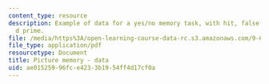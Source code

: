 ```yaml
---
content_type: resource
description: Example of data for a yes/no memory task, with hit, false alarms, and
  d prime.
file: /media/https%3A/open-learning-course-data-rc.s3.amazonaws.com/9-63-laboratory-in-visual-cognition-fall-2009/ae01525996fce4233b1954ff4d17cf0a_MIT9_63F09_rr01.pdf
file_type: application/pdf
resourcetype: Document
title: Picture memory - data
uid: ae015259-96fc-e423-3b19-54ff4d17cf0a
---
```

